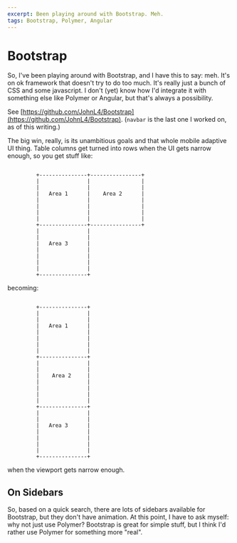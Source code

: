 ```yaml
---
excerpt: Been playing around with Bootstrap. Meh.
tags: Bootstrap, Polymer, Angular
---
```

Bootstrap
=========

So, I've been playing around with Bootstrap, and I have this to say: meh.  It's on ok framework that doesn't try to do
too much.  It's really just a bunch of CSS and some javascript.  I don't (yet) know how I'd integrate it with something
else like Polymer or Angular, but that's always a possibility.

See [https://github.com/JohnL4/Bootstrap](https://github.com/JohnL4/Bootstrap). (`navbar` is the last one I worked on,
as of this writing.)

The big win, really, is its unambitious goals and that whole mobile adaptive UI thing.  Table columns get turned into
rows when the UI gets narrow enough, so you get stuff like:

~~~

         +---------------+----------------+
         |               |                |
         |               |                |
         |   Area 1      |    Area 2      |
         |               |                |
         |               |                |
         |               |                |
         |               |                |
         +---------------+----------------+
         |               |
         |               |
         |   Area 3      |
         |               |
         |               |
         |               |
         |               |
         +---------------+
~~~

becoming:

~~~

         +---------------+
         |               |
         |               |
         |   Area 1      |
         |               |
         |               |
         |               |
         |               |
         +---------------+
         |               |
         |               |
         |    Area 2     |
         |               |
         |               |
         |               |
         |               |
         +---------------+
         |               |
         |               |
         |   Area 3      |
         |               |
         |               |
         |               |
         |               |
         +---------------+
~~~

when the viewport gets narrow enough.

On Sidebars
-----------

So, based on a quick search, there are lots of sidebars available for Bootstrap, but they don't have
animation.  At this point, I have to ask myself: why not just use Polymer?  Bootstrap is great for
simple stuff, but I think I'd rather use Polymer for something more "real".
